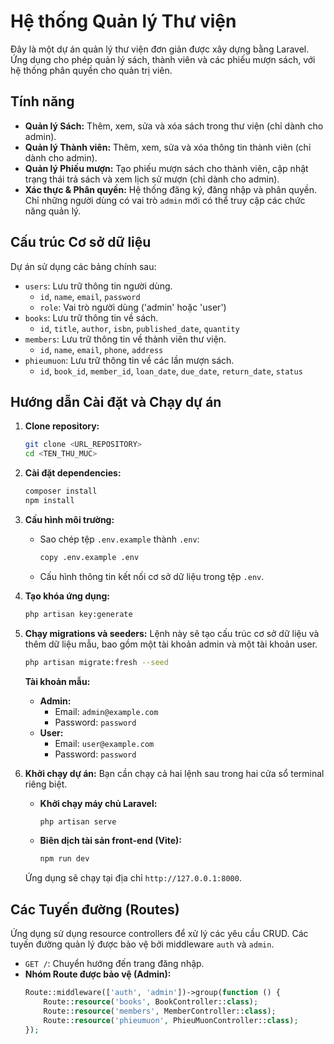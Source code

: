 # Hệ thống Quản lý Thư viện

Đây là một dự án quản lý thư viện đơn giản được xây dựng bằng Laravel. Ứng dụng cho phép quản lý sách, thành viên và các phiếu mượn sách, với hệ thống phân quyền cho quản trị viên.

## Tính năng

-   **Quản lý Sách:** Thêm, xem, sửa và xóa sách trong thư viện (chỉ dành cho admin).
-   **Quản lý Thành viên:** Thêm, xem, sửa và xóa thông tin thành viên (chỉ dành cho admin).
-   **Quản lý Phiếu mượn:** Tạo phiếu mượn sách cho thành viên, cập nhật trạng thái trả sách và xem lịch sử mượn (chỉ dành cho admin).
-   **Xác thực & Phân quyền:** Hệ thống đăng ký, đăng nhập và phân quyền. Chỉ những người dùng có vai trò `admin` mới có thể truy cập các chức năng quản lý.

## Cấu trúc Cơ sở dữ liệu

Dự án sử dụng các bảng chính sau:

-   `users`: Lưu trữ thông tin người dùng.
    -   `id`, `name`, `email`, `password`
    -   `role`: Vai trò người dùng ('admin' hoặc 'user')
-   `books`: Lưu trữ thông tin về sách.
    -   `id`, `title`, `author`, `isbn`, `published_date`, `quantity`
-   `members`: Lưu trữ thông tin về thành viên thư viện.
    -   `id`, `name`, `email`, `phone`, `address`
-   `phieumuon`: Lưu trữ thông tin về các lần mượn sách.
    -   `id`, `book_id`, `member_id`, `loan_date`, `due_date`, `return_date`, `status`

## Hướng dẫn Cài đặt và Chạy dự án

1.  **Clone repository:**

    ```bash
    git clone <URL_REPOSITORY>
    cd <TEN_THU_MUC>
    ```

2.  **Cài đặt dependencies:**

    ```bash
    composer install
    npm install
    ```

3.  **Cấu hình môi trường:**

    -   Sao chép tệp `.env.example` thành `.env`:
        ```bash
        copy .env.example .env
        ```
    -   Cấu hình thông tin kết nối cơ sở dữ liệu trong tệp `.env`.

4.  **Tạo khóa ứng dụng:**

    ```bash
    php artisan key:generate
    ```

5.  **Chạy migrations và seeders:**
    Lệnh này sẽ tạo cấu trúc cơ sở dữ liệu và thêm dữ liệu mẫu, bao gồm một tài khoản admin và một tài khoản user.

    ```bash
    php artisan migrate:fresh --seed
    ```

    **Tài khoản mẫu:**

    -   **Admin:**
        -   Email: `admin@example.com`
        -   Password: `password`
    -   **User:**
        -   Email: `user@example.com`
        -   Password: `password`

6.  **Khởi chạy dự án:**
    Bạn cần chạy cả hai lệnh sau trong hai cửa sổ terminal riêng biệt.

    -   **Khởi chạy máy chủ Laravel:**
        ```bash
        php artisan serve
        ```
    -   **Biên dịch tài sản front-end (Vite):**
        ```bash
        npm run dev
        ```

    Ứng dụng sẽ chạy tại địa chỉ `http://127.0.0.1:8000`.

## Các Tuyến đường (Routes)

Ứng dụng sử dụng resource controllers để xử lý các yêu cầu CRUD. Các tuyến đường quản lý được bảo vệ bởi middleware `auth` và `admin`.

-   `GET /`: Chuyển hướng đến trang đăng nhập.
-   **Nhóm Route được bảo vệ (Admin):**
    ```php
    Route::middleware(['auth', 'admin'])->group(function () {
        Route::resource('books', BookController::class);
        Route::resource('members', MemberController::class);
        Route::resource('phieumuon', PhieuMuonController::class);
    });
    ```
